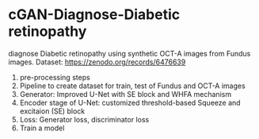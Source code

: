 # cGAN-Diagnose-Diabetic retinopathy
diagnose Diabetic retinopathy using synthetic OCT-A images from Fundus images. 
Dataset: https://zenodo.org/records/6476639
1. pre-processing steps
2. Pipeline to create dataset for train, test of Fundus and OCT-A images
3. Generator: Improved U-Net with SE block and WHFA mechanism
4. Encoder stage of U-Net: customized threshold-based Squeeze and excitaion (SE) block 
5. Loss: Generator loss, discriminator loss
6. Train a model
